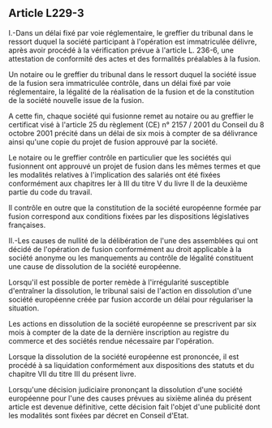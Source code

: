 Article L229-3
----
I.-Dans un délai fixé par voie réglementaire, le greffier du tribunal dans le
ressort duquel la société participant à l'opération est immatriculée délivre,
après avoir procédé à la vérification prévue à l'article L. 236-6, une
attestation de conformité des actes et des formalités préalables à la fusion.

Un notaire ou le greffier du tribunal dans le ressort duquel la société issue de
la fusion sera immatriculée contrôle, dans un délai fixé par voie réglementaire,
la légalité de la réalisation de la fusion et de la constitution de la société
nouvelle issue de la fusion.

A cette fin, chaque société qui fusionne remet au notaire ou au greffier le
certificat visé à l'article 25 du règlement (CE) n° 2157 / 2001 du Conseil du 8
octobre 2001 précité dans un délai de six mois à compter de sa délivrance ainsi
qu'une copie du projet de fusion approuvé par la société.

Le notaire ou le greffier contrôle en particulier que les sociétés qui
fusionnent ont approuvé un projet de fusion dans les mêmes termes et que les
modalités relatives à l'implication des salariés ont été fixées conformément aux
chapitres Ier à III du titre V du livre II de la deuxième partie du code du
travail.

Il contrôle en outre que la constitution de la société européenne formée par
fusion correspond aux conditions fixées par les dispositions législatives
françaises.

II.-Les causes de nullité de la délibération de l'une des assemblées qui ont
décidé de l'opération de fusion conformément au droit applicable à la société
anonyme ou les manquements au contrôle de légalité constituent une cause de
dissolution de la société européenne.

Lorsqu'il est possible de porter remède à l'irrégularité susceptible d'entraîner
la dissolution, le tribunal saisi de l'action en dissolution d'une société
européenne créée par fusion accorde un délai pour régulariser la situation.

Les actions en dissolution de la société européenne se prescrivent par six mois
à compter de la date de la dernière inscription au registre du commerce et des
sociétés rendue nécessaire par l'opération.

Lorsque la dissolution de la société européenne est prononcée, il est procédé à
sa liquidation conformément aux dispositions des statuts et du chapitre VII du
titre III du présent livre.

Lorsqu'une décision judiciaire prononçant la dissolution d'une société
européenne pour l'une des causes prévues au sixième alinéa du présent article
est devenue définitive, cette décision fait l'objet d'une publicité dont les
modalités sont fixées par décret en Conseil d'Etat.
